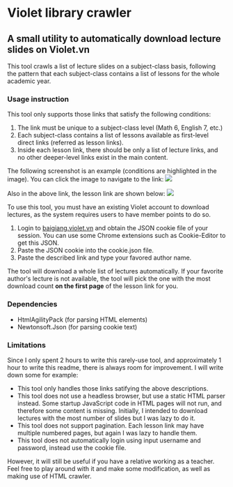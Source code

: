 ﻿# Violet library crawler
## A small utility to automatically download lecture slides on Violet.vn

This tool crawls a list of lecture slides on a subject-class basis, following the pattern that each subject-class contains a list of lessons for the whole academic year.

### Usage instruction

This tool only supports those links that satisfy the following conditions:
1. The link must be unique to a subject-class level (Math 6, English 7, etc.)
2. Each subject-class contains a list of lessons available as first-level direct links (referred as lesson links).
3. Inside each lesson link, there should be only a list of lecture links, and no other deeper-level links exist in the main content.

The following screenshot is an example (conditions are highlighted in the image). You can click the image to navigate to the link:
<a href="https://baigiang.violet.vn/category/ngu-van-6-1335.html">![](https://i.imgur.com/kuerpst.png)</a>

Also in the above link, the lesson link are shown below:
<a href="https://baigiang.violet.vn/lesson/con-rong-chau-tien-1335-1.html">![](https://i.imgur.com/ZwPDyx4.png)</a>

To use this tool, you must have an existing Violet account to download lectures, as the system requires users to have member points to do so.

1. Login to [baigiang.violet.vn](https://baigiang.violet.vn) and obtain the JSON cookie file of your session. You can use some Chrome extensions such as Cookie-Editor to get this JSON.
2. Paste the JSON cookie into the cookie.json file.
3. Paste the described link and type your favored author name.

The tool will download a whole list of lectures automatically. If your favorite author's lecture is not available, the tool will pick the one with the most download count **on the first page** of the lesson link for you.

### Dependencies
- HtmlAgilityPack (for parsing HTML elements)
- Newtonsoft.Json (for parsing cookie text)

### Limitations
Since I only spent 2 hours to write this rarely-use tool, and approximately 1 hour to write this readme, there is always room for improvement. I will write down some for example:
- This tool only handles those links satifying the above descriptions.
- This tool does not use a headless browser, but use a static HTML parser instead. Some startup JavaScript code in HTML pages will not run, and therefore some content is missing. Initially, I intended to download lectures with the most number of slides but I was lazy to do it.
- This tool does not support pagination. Each lesson link may have multiple numbered pages, but again I was lazy to handle them.
- This tool does not automatically login using input username and password, instead use the cookie file.

However, it will still be useful if you have a relative working as a teacher. Feel free to play around with it and make some modification, as well as making use of HTML crawler.